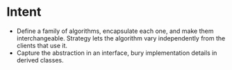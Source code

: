 # Intent
- Define a family of algorithms, encapsulate each one, and make them interchangeable. Strategy lets the algorithm vary independently from the clients that use it.
- Capture the abstraction in an interface, bury implementation details in derived classes.